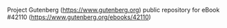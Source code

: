 Project Gutenberg (https://www.gutenberg.org) public repository for eBook #42110 (https://www.gutenberg.org/ebooks/42110)
